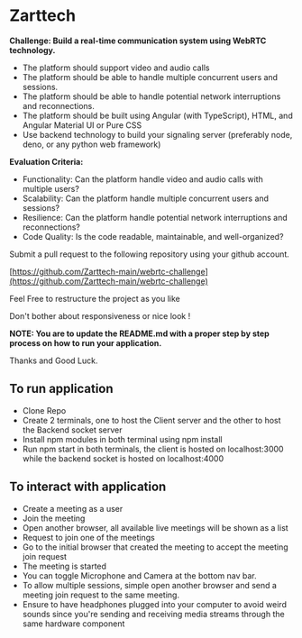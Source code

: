 # Zarttech

**Challenge: Build a real-time communication system using WebRTC technology.**

- The platform should support video and audio calls
- The platform should be able to handle multiple concurrent users and sessions.
- The platform should be able to handle potential network interruptions and reconnections.
- The platform should be built using Angular (with TypeScript), HTML, and Angular Material UI or Pure CSS
- Use backend technology to build your signaling server (preferably node, deno, or any python web framework)

**Evaluation Criteria:**

- Functionality: Can the platform handle video and audio calls with multiple users?
- Scalability: Can the platform handle multiple concurrent users and sessions?
- Resilience: Can the platform handle potential network interruptions and reconnections?
- Code Quality: Is the code readable, maintainable, and well-organized?

Submit a pull request to the following repository using your github account.

[https://github.com/Zarttech-main/webrtc-challenge](https://github.com/Zarttech-main/webrtc-challenge)

Feel Free to restructure the project as you like

Don't bother about responsiveness or nice look !

**NOTE: You are to update the README.md with a proper step by step process on how to run your application.**

Thanks and Good Luck.

## To run application

- Clone Repo
- Create 2 terminals, one to host the Client server and the other to host the Backend socket server
- Install npm modules in both terminal using npm install
- Run npm start in both terminals, the client is hosted on localhost:3000 while the backend socket is hosted on localhost:4000

## To interact with application

- Create a meeting as a user
- Join the meeting
- Open another browser, all available live meetings will be shown as a list
- Request to join one of the meetings
- Go to the initial browser that created the meeting to accept the meeting join request
- The meeting is started
- You can toggle Microphone and Camera at the bottom nav bar.
- To allow multiple sessions, simple open another browser and send a meeting join request to the same meeting.
- Ensure to have headphones plugged into your computer to avoid weird sounds since you're sending and receiving media streams through the same hardware component
